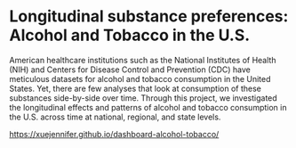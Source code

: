 Longitudinal substance preferences: Alcohol and Tobacco in the U.S.
=====================

American healthcare institutions such as the National Institutes of Health (NIH) and Centers for Disease Control and Prevention (CDC) have meticulous datasets for alcohol and tobacco consumption in the United States. Yet, there are few analyses that look at consumption of these substances side-by-side over time. Through this project, we investigated the longitudinal effects and patterns of alcohol and tobacco consumption in the U.S. across time at national, regional, and state levels.

https://xuejennifer.github.io/dashboard-alcohol-tobacco/
